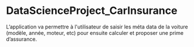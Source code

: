 # DataScienceProject_CarInsurance
L’application va permettre à l'utilisateur de saisir les méta data de la voiture (modèle, année, moteur, etc) pour ensuite calculer et proposer une prime d’assurance. 
